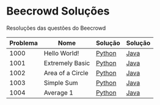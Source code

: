 # Beecrowd Soluções
Resoluções das questões do Beecrowd

| Problema  |  Nome  |  Solução  |  Solução  |
| --------- | ------ | --------- | --------- |
|  1000 | Hello World!  | [Python](./Python/1000.py)|[Java](./Java/1000.java)|
|  1001 | Extremely Basic  | [Python](./Python/1001.py)|[Java](./Java/1001.java)|
|  1002 | Area of a Circle  | [Python](./Python/1002.py)|[Java](./Java/1002.java)|
|  1003 | Simple Sum  | [Python](./Python/1003.py)|[Java](./Java/1003.java)|
|  1004 | Average 1  | [Python](./Python/1004.py)|[Java](./Java/1004.java)|

